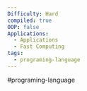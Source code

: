 ```yaml
---
Difficulty: Hard
compiled: true
OOP: false
Applications:
  - Applications
  - Fast Computing
tags:
  - programing-language
---
```




#programing-language 